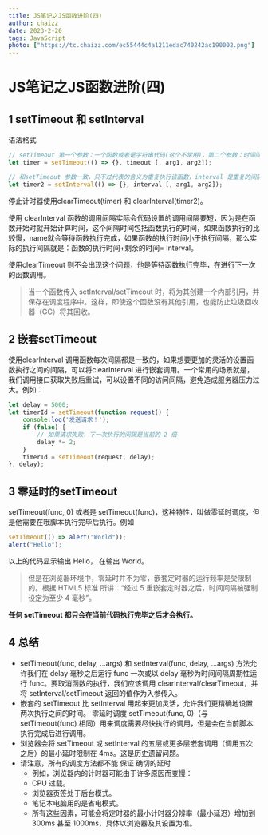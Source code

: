 ```yaml
---
title: JS笔记之JS函数进阶(四)
author: chaizz
date: 2023-2-20
tags: JavaScript
photo: ["https://tc.chaizz.com/ec55444c4a1211edac740242ac190002.png"]
---
```


<!--more-->

# JS笔记之JS函数进阶(四)



## 1 setTimeout 和 setInterval 

语法格式

```js
// setTimeout 第一个参数：一个函数或者是字符串代码(这个不常用)，第二个参数：时间间隔，代表多少秒后直行，剩下的参数：代表函数的参数。
let timer = setTimeout(() => {}, timeout [, arg1, arg2]);

// 和setTimeout 参数一致，只不过代表的含义为重复执行该函数，interval 是重复的间隔。
let timer2 = setInterval(() => {}, interval [, arg1, arg2]);
```

停止计时器使用clearTimeout(timer) 和 clearInterval(timer2)。



使用 clearInterval 函数的调用间隔实际会代码设置的调用间隔要短，因为是在函数开始时就开始计算时间，这个间隔时间包括函数执行的时间，如果函数执行的比较慢，name就会等待函数执行完成，如果函数的执行时间小于执行间隔，那么实际的执行间隔就是：函数的执行时间+剩余的时间= Interval。

使用clearTimeout 则不会出现这个问题，他是等待函数执行完毕，在进行下一次的函数调用。

> 当一个函数传入 setInterval/setTimeout 时，将为其创建一个内部引用，并保存在调度程序中。这样，即使这个函数没有其他引用，也能防止垃圾回收器（GC）将其回收。



## 2 嵌套setTimeout 

使用clearInterval 调用函数每次间隔都是一致的，如果想要更加的灵活的设置函数执行之间的间隔，可以将clearInterval 进行嵌套调用。一个常用的场景就是，我们调用接口获取失败后重试，可以设置不同的访问间隔，避免造成服务器压力过大。例如：

```js
let delay = 5000;
let timerId = setTimeout(function request() {
    console.log('发送请求！');
    if (false) {
        // 如果请求失败，下一次执行的间隔是当前的 2 倍
        delay *= 2;
    }
    timerId = setTimeout(request, delay);
}, delay);
```



## 3 零延时的setTimeout

setTimeout(func, 0) 或者是 setTimeout(func)，这种特性，叫做零延时调度，但是他需要在哦脚本执行完毕后执行。例如

```js
setTimeout(() => alert("World"));
alert("Hello");
```

以上的代码显示输出 Hello， 在输出 World。 

> 但是在浏览器环境中，零延时并不为零，嵌套定时器的运行频率是受限制的。根据 HTML5 标准 所讲：“经过 5 重嵌套定时器之后，时间间隔被强制设定为至少 4 毫秒”。



**任何 setTimeout 都只会在当前代码执行完毕之后才会执行。**



## 4 总结

- setTimeout(func, delay, ...args) 和 setInterval(func, delay, ...args) 方法允许我们在 delay 毫秒之后运行 func 一次或以 delay 毫秒为时间间隔周期性运行 func。要取消函数的执行，我们应该调用 clearInterval/clearTimeout，并将 setInterval/setTimeout 返回的值作为入参传入。
- 嵌套的 setTimeout 比 setInterval 用起来更加灵活，允许我们更精确地设置两次执行之间的时间。
  零延时调度 setTimeout(func, 0)（与 setTimeout(func) 相同）用来调度需要尽快执行的调用，但是会在当前脚本执行完成后进行调用。
- 浏览器会将 setTimeout 或 setInterval 的五层或更多层嵌套调用（调用五次之后）的最小延时限制在 4ms。这是历史遗留问题。
- 请注意，所有的调度方法都不能 保证 确切的延时
  - 例如，浏览器内的计时器可能由于许多原因而变慢：
  - CPU 过载。
  - 浏览器页签处于后台模式。
  - 笔记本电脑用的是省电模式。
  - 所有这些因素，可能会将定时器的最小计时器分辨率（最小延迟）增加到 300ms 甚至 1000ms，具体以浏览器及其设置为准。









